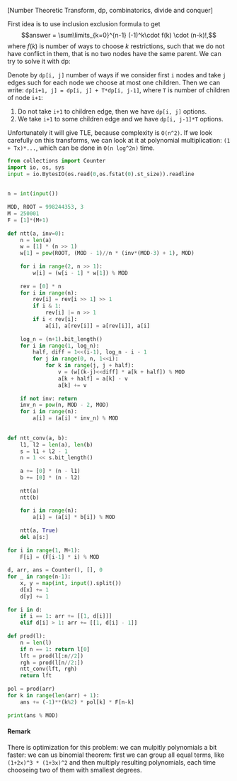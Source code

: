 [Number Theoretic Transform, dp, combinatorics, divide and conquer]

First idea is to use inclusion exclusion formula to get 
$$answer = \sum\limits_{k=0}^{n-1} (-1)^k\cdot f(k) \cdot (n-k)!,$$
where $f(k)$ is number of ways to choose $k$ restrictions, such that we do not have conflict in them, that is no two nodes have the same parent. We can try to solve it with dp:

Denote by `dp[i, j]` number of ways if we consider first `i` nodes and take `j` edges such for each node we choose at most one children. Then we can write: `dp[i+1, j] = dp[i, j] + T*dp[i, j-1]`, where `T` is number of children of node `i+1`:
1. Do not take `i+1` to children edge, then we have `dp[i, j]` options.
2. We take `i+1` to some children edge and we have `dp[i, j-1]*T` options.

Unfortunately it will give TLE, because complexity is `O(n^2)`. If we look carefully on this transforms, we can look at it at polynomial multiplication: `(1 + Tx)*...`, which can be done in `O(n log^2n)` time.



```python
from collections import Counter
import io, os, sys
input = io.BytesIO(os.read(0,os.fstat(0).st_size)).readline
 
 
n = int(input())
 
MOD, ROOT = 998244353, 3
M = 250001
F = [1]*(M+1)
 
def ntt(a, inv=0):
    n = len(a)
    w = [1] * (n >> 1)
    w[1] = pow(ROOT, (MOD - 1)//n * (inv*(MOD-3) + 1), MOD)
 
    for i in range(2, n >> 1): 
        w[i] = (w[i - 1] * w[1]) % MOD
 
    rev = [0] * n
    for i in range(n):
        rev[i] = rev[i >> 1] >> 1
        if i & 1:
            rev[i] |= n >> 1
        if i < rev[i]:
            a[i], a[rev[i]] = a[rev[i]], a[i]
 
    log_n = (n+1).bit_length()
    for i in range(1, log_n):
        half, diff = 1<<(i-1), log_n - i - 1
        for j in range(0, n, 1<<i):
            for k in range(j, j + half):
                v = (w[(k-j)<<diff] * a[k + half]) % MOD
                a[k + half] = a[k] - v
                a[k] += v
 
    if not inv: return
    inv_n = pow(n, MOD - 2, MOD)
    for i in range(n):
        a[i] = (a[i] * inv_n) % MOD
 
 
def ntt_conv(a, b):
    l1, l2 = len(a), len(b)
    s = l1 + l2 - 1
    n = 1 << s.bit_length()
 
    a += [0] * (n - l1)
    b += [0] * (n - l2)
 
    ntt(a)
    ntt(b)
 
    for i in range(n):
        a[i] = (a[i] * b[i]) % MOD
 
    ntt(a, True)
    del a[s:]
 
for i in range(1, M+1):
    F[i] = (F[i-1] * i) % MOD
 
d, arr, ans = Counter(), [], 0
for _ in range(n-1):
    x, y = map(int, input().split())
    d[x] += 1
    d[y] += 1
 
for i in d:
    if i == 1: arr += [[1, d[i]]]
    elif d[i] > 1: arr += [[1, d[i] - 1]]
 
def prod(l):
    n = len(l)
    if n == 1: return l[0]
    lft = prod(l[:n//2])
    rgh = prod(l[n//2:])
    ntt_conv(lft, rgh)
    return lft
 
pol = prod(arr)
for k in range(len(arr) + 1):
    ans += (-1)**(k%2) * pol[k] * F[n-k]
 
print(ans % MOD)
```

#### Remark
There is optimization for this problem: we can mulpitly polynomials a bit faster: we can us binomial theorem: first we can group all equal terms, like `(1+2x)^3 * (1+3x)^2` and then multiply resulting polynomials, each time chooseing two of them with smallest degrees.